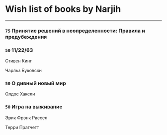 # Wish list of books by Narjih
---

### `75` Принятие решений в неопределенности: Правила и предубеждения

### `50` 11/22/63
Стивен Кинг

Чарльз Буковски

### `50` О дивный новый мир
Олдос Хаксли

### `50` Игра на выживание
Эрик Фрэнк Рассел

Терри Пратчетт

